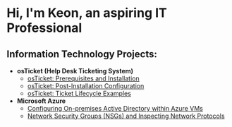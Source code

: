 <h1>Hi, I'm Keon, an aspiring IT Professional</h1>

<h2> Information Technology Projects:</h2>

- <b>osTicket (Help Desk Ticketing System)</b>
  - [osTicket: Prerequisites and Installation](https://github.com/keontolentino/IT-Support-Projects/tree/main/osTicket-prereqs)
  - [osTicket: Post-Installation Configuration](https://github.com/keontolentino/IT-Support-Projects/tree/main/post-install-config)
  - [osTicket: Ticket Lifecycle Examples](https://github.com/keontolentino/IT-Support-Projects/tree/main/ticket-lifecycle)
- <b>Microsoft Azure</b>
  - [Configuring On-premises Active Directory within Azure VMs](https://github.com/keontolentino/IT-Support-Projects/tree/main/configure-ad)
  - [Network Security Groups (NSGs) and Inspecting Network Protocols](https://github.com/keontolentino/IT-Support-Projects/tree/main/azure-network-protocols)


